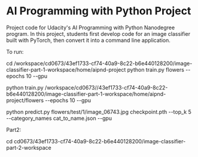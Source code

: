 # AI Programming with Python Project

Project code for Udacity's AI Programming with Python Nanodegree program. In this project, students first develop code for an image classifier built with PyTorch, then convert it into a command line application.


To run:

cd /workspace/cd0673/43ef1733-cf74-40a9-8c22-b6e440128200/image-classifier-part-1-workspace/home/aipnd-project
python train.py flowers --epochs 10 --gpu

python train.py /workspace/cd0673//43ef1733-cf74-40a9-8c22-b6e440128200/image-classifier-part-1-workspace/home/aipnd-project/flowers --epochs 10 --gpu


python predict.py flowers/test/1/image_06743.jpg checkpoint.pth --top_k 5 --category_names cat_to_name.json --gpu

Part2:

cd cd0673/43ef1733-cf74-40a9-8c22-b6e440128200/image-classifier-part-2-workspace 
